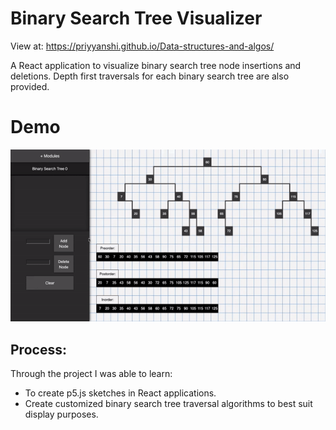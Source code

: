 # Binary Search Tree Visualizer

View at: https://priyyanshi.github.io/Data-structures-and-algos/

A React application to visualize binary search tree node insertions and deletions. Depth first traversals for each binary search tree are also provided.

# Demo

![Visualizer Demo](pics/binary.gif)

## Process:

 Through the project I was able to learn:
* To create p5.js sketches in React applications. 
* Create customized binary search tree traversal algorithms to best suit display purposes.


